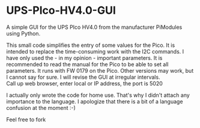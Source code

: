 # UPS-PIco-HV4.0-GUI
A simple GUI for the UPS PIco HV4.0 from the manufacturer PiModules using Python.

This small code simplifies the entry of some values for the Pico. It is intended to replace the time-consuming work with the I2C commands.
I have only used the - in my opinion - important parameters. It is recommended to read the manual for the Pico to be able to set all parameters.
It runs with FW 0179 on the Pico. Other versions may work, but I cannot say for sure.
I will revise the GUI at irregular intervals.  
Call up web browser, enter local or IP address, the port is 5020

I actually only wrote the code for home use. That's why I didn't attach any importance to the language. I apologize that there is a bit of a language confusion at the moment :-)

Feel free to fork

